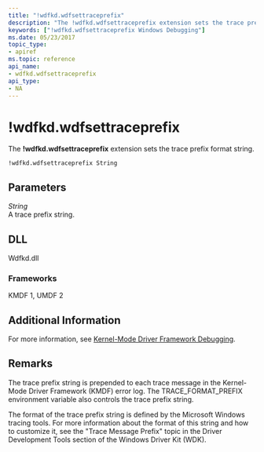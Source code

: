 ```yaml
---
title: "!wdfkd.wdfsettraceprefix"
description: "The !wdfkd.wdfsettraceprefix extension sets the trace prefix format string."
keywords: ["!wdfkd.wdfsettraceprefix Windows Debugging"]
ms.date: 05/23/2017
topic_type:
- apiref
ms.topic: reference
api_name:
- wdfkd.wdfsettraceprefix
api_type:
- NA
---
```


# !wdfkd.wdfsettraceprefix

The **!wdfkd.wdfsettraceprefix** extension sets the trace prefix format string.

```dbgcmd
!wdfkd.wdfsettraceprefix String
```

## Parameters

<span id="_______String______"></span><span id="_______string______"></span><span id="_______STRING______"></span> *String*   
A trace prefix string.

## DLL

Wdfkd.dll

### Frameworks

KMDF 1, UMDF 2

## Additional Information

For more information, see [Kernel-Mode Driver Framework Debugging](../debugger/kernel-mode-driver-framework-debugging.md).

## Remarks

The trace prefix string is prepended to each trace message in the Kernel-Mode Driver Framework (KMDF) error log. The TRACE\_FORMAT\_PREFIX environment variable also controls the trace prefix string.

The format of the trace prefix string is defined by the Microsoft Windows tracing tools. For more information about the format of this string and how to customize it, see the "Trace Message Prefix" topic in the Driver Development Tools section of the Windows Driver Kit (WDK).

